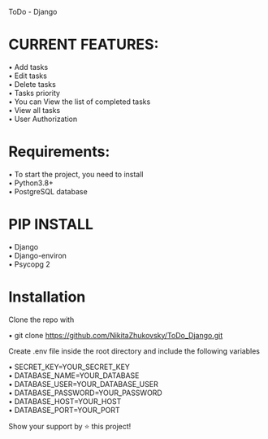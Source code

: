 ToDo - Django
                                                     

# CURRENT FEATURES:

• Add tasks  
• Edit tasks  
• Delete tasks  
• Tasks priority  
• You can View the list of completed tasks  
• View all tasks   
• User Authorization  
# Requirements:  
• To start the project, you need to install  
• Python3.8+  
• PostgreSQL database  

# PIP INSTALL   
• Django    
• Django-environ   
• Psycopg 2

# Installation
Clone the repo with

• git clone https://github.com/NikitaZhukovsky/ToDo_Django.git

Create .env file inside the root directory and include the following variables

• SECRET_KEY=YOUR_SECRET_KEY  
• DATABASE_NAME=YOUR_DATABASE  
• DATABASE_USER=YOUR_DATABASE_USER  
• DATABASE_PASSWORD=YOUR_PASSWORD  
• DATABASE_HOST=YOUR_HOST  
• DATABASE_PORT=YOUR_PORT  

Show your support by ⭐️ this project!
